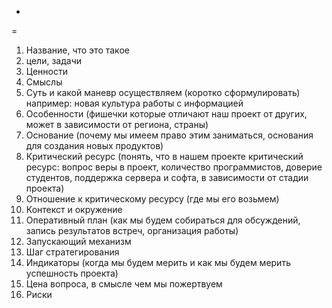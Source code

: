 -
=

1. Название, что это такое
2. цели, задачи 
3. Ценности 
4. Смыслы 
5. Суть и какой маневр осуществляем (коротко сформулировать) например: новая культура работы с информацией
6. Особенности (фишечки которые отличают наш проект от других, может в зависимости от региона, страны) 
7. Основание (почему мы имеем право этим заниматься, основания для создания новых продуктов) 
8. Критический ресурс (понять, что в нашем проекте критический ресурс: вопрос веры в проект, количество программистов, доверие студентов, поддержка сервера и софта, в зависимости от стадии проекта) 
9. Отношение к критическому ресурсу (где мы его возьмем) 
10. Контекст и окружение 
11. Оперативный план (как мы будем собираться для обсуждений, запись результатов встреч, организация работы) 
12. Запускающий механизм 
13. Шаг стратегирования 
14. Индикаторы (когда мы будем мерить и как мы будем мерить успешность проекта) 
15. Цена вопроса, в смысле чем мы пожертвуем  
16. Риски
